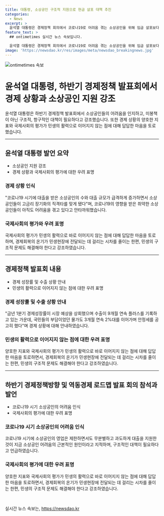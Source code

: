 ```yaml
---
title: 대통령, 소상공인 구조적 지원으로 현금 살포 대책 추진
categories:
  - News
excerpt: >
  윤석열 대통령은 경제정책 회의에서 코로나19로 어려움 겪는 소상공인을 위해 임금 살포보다는 구조적 지원을 강조하며, 경제부총리는 하반기 경제정책과 대책 내용 발표했다. 또한 외국인 주식투자의 긍정적 추세와 경제성장률 등의 양호한 지표에도 민생 현장으로의 전달이 부족하다고 언급했다. 윤 대통령은 구조개혁 노력을 강조하며, 관계부처와 민간 참석자들에게 민생 구조개선에 대한 제언을 기대하고 당부했다.
feature_text: >
  ## ontimetimes 실시간 뉴스 속보입니다.

  윤석열 대통령은 경제정책 회의에서 코로나19로 어려움 겪는 소상공인을 위해 임금 살포보다는 구조적 지원을 강조하며, 경제부총리는 하반기 경제정책과 대책 내용 발표했다. 또한 외국인 주식투자의 긍정적 추세와 경제성장률 등의 양호한 지표에도 민생 현장으로의 전달이 부족하다고 언급했다. 윤 대통령은 구조개혁 노력을 강조하며, 관계부처와 민간 참석자들에게 민생 구조개선에 대한 제언을 기대하고 당부했다.
image: 'https://newsdao.kr/res/images/meta/newsdao_breakingnews.jpg'
---
```


<p><img src="https://newsdao.kr/res/images/meta/newsdao_breakingnews.jpg" alt="ontimetimes 속보" /></p>

<h1>윤석열 대통령, 하반기 경제정책 발표회에서 경제 상황과 소상공인 지원 강조</h1>

<p data-ke-size="size16">윤석열 대통령은 하반기 경제정책 발표회에서 소상공인들의 어려움을 인지하고, 미봉책이 아닌 구조적, 항구적인 대책이 필요하다고 강조했습니다. 또한 경제 상황의 양호한 지표와 국제사회의 평가가 민생의 활력으로 이어지지 않는 점에 대해 답답한 마음을 토로했습니다.</p>

<hr>

<h2 data-ke-size="size26">윤석열 대통령 발언 요약</h2>

<ul>
  <li>소상공인 지원 강조</li>
  <li>경제 상황과 국제사회의 평가에 대한 우려 표명</li>
</ul>

<h3>경제 상황 인식</h3>

<p data-ke-size="size16">"코로나19 시기에 대출을 받은 소상공인의 수와 대출 규모가 급격하게 증가하면서 소상공인들이 고금리 장기화의 직격타를 맞게 됐다"며, 코로나19의 영향을 받은 취약한 소상공인들이 아직도 어려움을 겪고 있다고 안타까워했습니다.</p>

<h3>국제사회의 평가와 우려 표명</h3>

<p data-ke-size="size16">국제사회의 평가가 민생의 활력으로 바로 이어지지 않는 점에 대해 답답한 마음을 토로하며, 경제회복의 온기가 민생현장에 전달되는 데 걸리는 시차를 줄이는 한편, 민생의 구조적 문제도 해결해야 한다고 강조하였습니다.</p>

<hr>

<h2 data-ke-size="size26">경제정책 발표회 내용</h2>

<ul>
  <li>경제 성장률 및 수출 상황 안내</li>
  <li>민생의 활력으로 이어지지 않는 점에 대한 우려 표명</li>
</ul>

<h3>경제 성장률 및 수출 상황 안내</h3>

<p data-ke-size="size16">"금년 1분기 경제성장률이 시장 예상을 상회했으며 수출이 9개월 연속 플러스를 기록하고 있는 가운데, 국민들의 부담이었던 물가도 3개월 연속 2%대를 이어가며 안정세를 공고히 했다"며 경제 상황에 대해 안내하였습니다.</p>

<h3>민생의 활력으로 이어지지 않는 점에 대한 우려 표명</h3>

<p data-ke-size="size16">양호한 지표와 국제사회의 평가가 민생의 활력으로 바로 이어지지 않는 점에 대해 답답한 마음을 토로하면서, 경제회복의 온기가 민생현장에 전달되는 데 걸리는 시차를 줄이는 한편, 민생의 구조적 문제도 해결해야 한다고 강조하였습니다.</p>

<hr>

<h2 data-ke-size="size26">하반기 경제정책방향 및 역동경제 로드맵 발표 회의 참석과 발언</h2>

<ul>
  <li>코로나19 시기 소상공인의 어려움 인식</li>
  <li>국제사회의 평가에 대한 우려 표명</li>
</ul>

<h3>코로나19 시기 소상공인의 어려움 인식</h3>

<p data-ke-size="size16">코로나19 시기에 소상공인의 영업은 제한하면서도 무분별하고 과도하게 대출을 지원한 것이 지금 소상공인 어려움의 근본적인 원인이라고 지적하며, 구조적인 대책이 필요하다고 언급하였습니다.</p>

<h3>국제사회의 평가에 대한 우려 표명</h3>

<p data-ke-size="size16">양호한 지표와 국제사회의 평가가 민생의 활력으로 바로 이어지지 않는 점에 대해 답답한 마음을 토로하면서, 경제회복의 온기가 민생현장에 전달되는 데 걸리는 시차를 줄이는 한편, 민생의 구조적 문제도 해결해야 한다고 강조하였습니다.</p>

<p data-ke-size="size16">&nbsp;</p>
실시간 뉴스 속보는, <a href="https://newsdao.kr" rel="dofollow">https://newsdao.kr</a>


